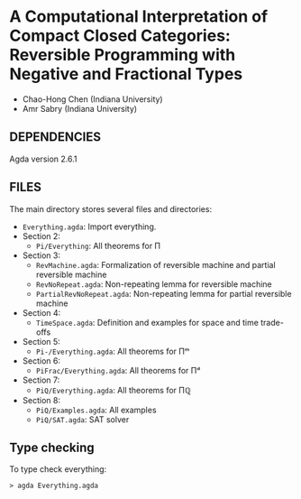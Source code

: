 # A Computational Interpretation of Compact Closed Categories: Reversible Programming with Negative and Fractional Types

* Chao-Hong Chen (Indiana University)
* Amr Sabry (Indiana University)

## DEPENDENCIES
Agda version 2.6.1

## FILES
The main directory stores several files and directories:
  * `Everything.agda`: Import everything.
  * Section 2:
    * `Pi/Everything`: All theorems for Π
  * Section 3:
    * `RevMachine.agda`: Formalization of reversible machine and partial reversible machine
    * `RevNoRepeat.agda`: Non-repeating lemma for reversible machine
    * `PartialRevNoRepeat.agda`: Non-repeating lemma for partial reversible machine
  * Section 4:
    * `TimeSpace.agda`: Definition and examples for space and time trade-offs
  * Section 5:
    * `Pi-/Everything.agda`: All theorems for Πᵐ
  * Section 6:
    * `PiFrac/Everything.agda`: All theorems for Πᵈ
  * Section 7:
    * `PiQ/Everything.agda`: All theorems for Πℚ
  * Section 8:
    * `PiQ/Examples.agda`: All examples
    * `PiQ/SAT.agda`: SAT solver
    
## Type checking
To type check everything:

    > agda Everything.agda
